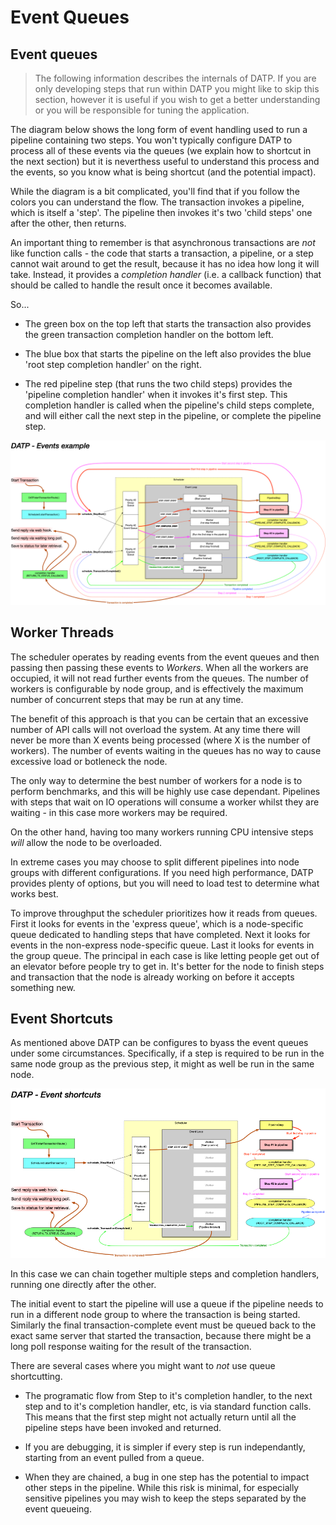 # Event Queues

## Event queues
> The following information describes the internals of DATP. If you are only developing steps that run within DATP you might like to skip this section, however it is useful if you wish to get a better understanding or you will be responsible for tuning the application.

The diagram below shows the long form of event handling used to run a pipeline containing two steps. You won't typically configure DATP to process all of these events via the queues (we explain how to shortcut in the next section) but it is neverthess useful to understand this process and the events, so you know what is being shortcut (and the potential impact).


While the diagram is a bit complicated, you'll find that if you follow the colors you can understand the flow. The transaction invokes a pipeline, which is itself a 'step'. The pipeline then invokes it's two 'child steps' one after the other, then returns.

An important thing to remember is that asynchronous transactions are _not_ like function calls - the code that starts a transaction, a pipeline, or a step cannot wait around to get the result, because it has no idea how long it will take. Instead, it provides a _completion handler_ (i.e. a callback function) that should be called to handle the result once it becomes available.

So...

- The green box on the top left that starts the transaction also provides the green transaction completion handler on the bottom left.

- The blue box that starts the pipeline on the left also provides the blue 'root step completion handler' on the right.

- The red pipeline step (that runs the two child steps) provides the 'pipeline completion handler' when it invokes it's first step. This completion handler is called when the pipeline's child steps complete, and will either call the next step in the pipeline, or complete the pipeline step.

![DATP Node](../../assets/datp/longhandEvents.png)


## Worker Threads
The scheduler operates by reading events from the event queues and then passing then passing these events to _Workers_. When all the workers are occupied, it will not read further events from the queues. The number of workers is configurable by node group, and is effectively the maximum number of concurrent steps that may be run at any time.

The benefit of this approach is that you can be certain that an excessive number of API calls will not overload the system. At any time there will never be more than X events being processed (where X is the number of workers). The number of events waiting in the queues has no way to cause excessive load or botleneck the node.

The only way to determine the best number of workers for a node is to perform benchmarks, and this will be highly use case dependant. Pipelines with steps that wait on IO operations will consume a worker whilst they are waiting - in this case more workers may be required.

On the other hand, having too many workers running CPU intensive steps _will_ allow the node to be overloaded.

In extreme cases you may choose to split different pipelines into node groups with different configurations. If you need high performance, DATP provides plenty of options, but you will need to load test to determine what works best.

To improve throughput the scheduler prioritizes how it reads from queues. First it looks for events in the 'express queue', which is a node-specific queue dedicated to handling steps that have completed. Next it looks for events in the non-express node-specific queue. Last it looks for events in the group queue. The principal in each case is like letting people get out of an elevator before people try to get in. It's better for the node to finish steps and transaction that the node is already working on before it accepts something new.


## Event Shortcuts
As mentioned above DATP can be configures to byass the event queues under some circumstances. Specifically, if a step is required to be run in the same node group as the previous step, it might as well be run in the same node.

![DATP Node](../../assets/datp/shortcutEvents.png)

In this case we can chain together multiple steps and completion handlers, running one directly after the other.

The initial event to start the pipeline will use a queue if the pipeline needs to run in a different node group to where the transaction is being started. Similarly the final transaction-complete event must be queued back to the exact same server that started the transaction, because there might be a long poll response waiting for the result of the transaction.


There are several cases where you might want to _not_ use queue shortcutting.

- The programatic flow from Step to it's completion handler, to the next step and to it's completion handler, etc, is via standard function calls. This means that the first step might not actually return until all the pipeline steps have been invoked and returned.

- If you are debugging, it is simpler if every step is run independantly, starting from an event pulled from a queue.

- When they are chained, a bug in one step has the potential to impact other steps in the pipeline. While this risk is minimal, for especially sensitive pipelines you may wish to keep the steps separated by the event queueing.

